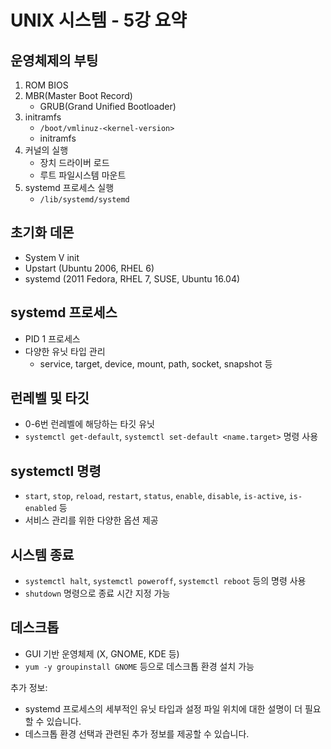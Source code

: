 # UNIX 시스템 - 5강 요약

## 운영체제의 부팅
1. ROM BIOS
2. MBR(Master Boot Record)
   - GRUB(Grand Unified Bootloader)
3. initramfs
   - `/boot/vmlinuz-<kernel-version>`
   - initramfs
4. 커널의 실행
   - 장치 드라이버 로드
   - 루트 파일시스템 마운트
5. systemd 프로세스 실행
   - `/lib/systemd/systemd`

## 초기화 데몬
- System V init
- Upstart (Ubuntu 2006, RHEL 6)
- systemd (2011 Fedora, RHEL 7, SUSE, Ubuntu 16.04)

## systemd 프로세스
- PID 1 프로세스
- 다양한 유닛 타입 관리
  - service, target, device, mount, path, socket, snapshot 등

## 런레벨 및 타깃
- 0-6번 런레벨에 해당하는 타깃 유닛
- `systemctl get-default`, `systemctl set-default <name.target>` 명령 사용

## systemctl 명령
- `start`, `stop`, `reload`, `restart`, `status`, `enable`, `disable`, `is-active`, `is-enabled` 등
- 서비스 관리를 위한 다양한 옵션 제공

## 시스템 종료
- `systemctl halt`, `systemctl poweroff`, `systemctl reboot` 등의 명령 사용
- `shutdown` 명령으로 종료 시간 지정 가능

## 데스크톱
- GUI 기반 운영체제 (X, GNOME, KDE 등)
- `yum -y groupinstall GNOME` 등으로 데스크톱 환경 설치 가능

추가 정보:
- systemd 프로세스의 세부적인 유닛 타입과 설정 파일 위치에 대한 설명이 더 필요할 수 있습니다.
- 데스크톱 환경 선택과 관련된 추가 정보를 제공할 수 있습니다.
